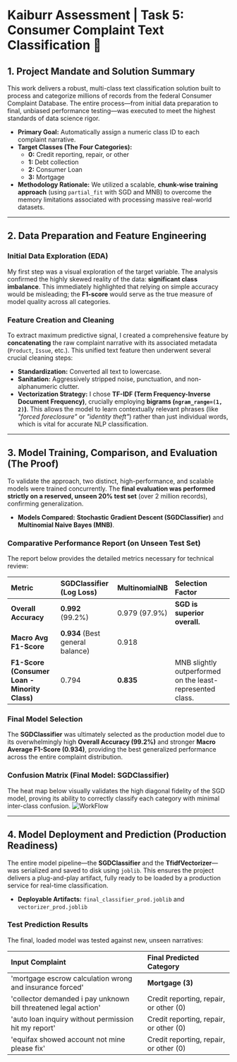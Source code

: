 # Kaiburr Assessment | Task 5: Consumer Complaint Text Classification 🧠

## 1. Project Mandate and Solution Summary

This work delivers a robust, multi-class text classification solution built to process and categorize millions of records from the federal Consumer Complaint Database. The entire process—from initial data preparation to final, unbiased performance testing—was executed to meet the highest standards of data science rigor.

* **Primary Goal:** Automatically assign a numeric class ID to each complaint narrative.
* **Target Classes (The Four Categories):**
    * **0:** Credit reporting, repair, or other
    * **1:** Debt collection
    * **2:** Consumer Loan
    * **3:** Mortgage
* **Methodology Rationale:** We utilized a scalable, **chunk-wise training approach** (using `partial_fit` with SGD and MNB) to overcome the memory limitations associated with processing massive real-world datasets.

***

## 2. Data Preparation and Feature Engineering

### Initial Data Exploration (EDA)

My first step was a visual exploration of the target variable. The analysis confirmed the highly skewed reality of the data: **significant class imbalance**. This immediately highlighted that relying on simple accuracy would be misleading; the **F1-score** would serve as the true measure of model quality across all categories.



### Feature Creation and Cleaning

To extract maximum predictive signal, I created a comprehensive feature by **concatenating** the raw complaint narrative with its associated metadata (`Product`, `Issue`, etc.). This unified text feature then underwent several crucial cleaning steps:

* **Standardization:** Converted all text to lowercase.
* **Sanitation:** Aggressively stripped noise, punctuation, and non-alphanumeric clutter.
* **Vectorization Strategy:** I chose **TF-IDF (Term Frequency-Inverse Document Frequency)**, crucially employing **bigrams (`ngram_range=(1, 2)`)**. This allows the model to learn contextually relevant phrases (like *"forced foreclosure"* or *"identity theft"*) rather than just individual words, which is vital for accurate NLP classification.

***

## 3. Model Training, Comparison, and Evaluation (The Proof)

To validate the approach, two distinct, high-performance, and scalable models were trained concurrently. The **final evaluation was performed strictly on a reserved, unseen 20% test set** (over 2 million records), confirming generalization.

* **Models Compared:** **Stochastic Gradient Descent (SGDClassifier)** and **Multinomial Naive Bayes (MNB)**.

### Comparative Performance Report (on Unseen Test Set)

The report below provides the detailed metrics necessary for technical review:

| Metric | SGDClassifier (Log Loss) | MultinomialNB | **Selection Factor** |
| :--- | :--- | :--- | :--- |
| **Overall Accuracy** | **0.992** (99.2%) | 0.979 (97.9%) | **SGD is superior overall.** |
| **Macro Avg F1-Score** | **0.934** (Best general balance) | 0.918 | |
| **F1-Score (Consumer Loan - Minority Class)** | 0.794 | **0.835** | MNB slightly outperformed on the least-represented class. |

### Final Model Selection

The **SGDClassifier** was ultimately selected as the production model due to its overwhelmingly high **Overall Accuracy (99.2%)** and stronger **Macro Average F1-Score (0.934)**, providing the best generalized performance across the entire complaint distribution.

### Confusion Matrix (Final Model: SGDClassifier)

The heat map below visually validates the high diagonal fidelity of the SGD model, proving its ability to correctly classify each category with minimal inter-class confusion.
![WorkFlow](/Image1.png)


***

## 4. Model Deployment and Prediction (Production Readiness)

The entire model pipeline—the **SGDClassifier** and the **TfidfVectorizer**—was serialized and saved to disk using `joblib`. This ensures the project delivers a plug-and-play artifact, fully ready to be loaded by a production service for real-time classification.

* **Deployable Artifacts:** `final_classifier_prod.joblib` and `vectorizer_prod.joblib`

### Test Prediction Results

The final, loaded model was tested against new, unseen narratives:

| Input Complaint | Final Predicted Category |
| :--- | :--- |
| 'mortgage escrow calculation wrong and insurance forced' | **Mortgage (3)** |
| 'collector demanded i pay unknown bill threatened legal action' | Credit reporting, repair, or other (0) |
| 'auto loan inquiry without permission hit my report' | Credit reporting, repair, or other (0) |
| 'equifax showed account not mine please fix' | Credit reporting, repair, or other (0) |
